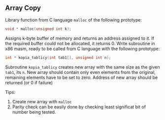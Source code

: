 ## Array Copy

Library function from C language `malloc` of the following prototype:

```c
void * malloc(unsigned int k);
```

Assigns k-byte buffer of memory and returns an address assigned to it. If the required buffer could not be allocated, it returns 0.
Write subroutine in x86 masm, ready to be called from C language with the following prototype:

```c
int * kopia_tablicy(int tab1[], unsigned int n);
```

Subroutine `kopia_tablicy` creates new array with the same size as the given `tab1`, its `n`. New array should contain only even elements from the original, remaining elements have to be set to zero.
Address of new array should be returned (or 0 if failure)

Tips:
1. Create new array with `malloc`
2. Parity check can be easily done by checking least significat bit of number being tested.